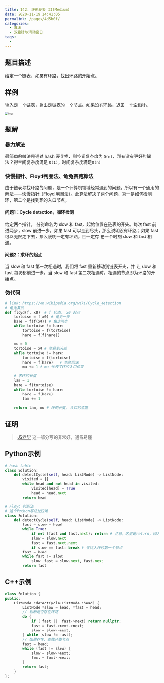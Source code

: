 ```yaml
---
title: 142. 环形链表 II(Medium)
date: 2020-11-19 14:41:05
permalink: /pages/4d5b0f/
categories: 
  - 算法
  - 双指针与滑动窗口
tags: 
  - 
---
```


## 题目描述

给定一个链表，如果有环路，找出环路的开始点。

## 样例

输入是一个链表，输出是链表的一个节点。如果没有环路，返回一个空指针。

<img src="https://assets.leetcode-cn.com/aliyun-lc-upload/uploads/2018/12/07/circularlinkedlist.png" alt="img" style="zoom: 60%;" />

## 题解

### 暴力解法

最简单的做法是通过 hash 表寻找，则空间复杂度为 `O(n)`，那有没有更好的解法？得空间复杂度满足 `O(1)`，时间复杂度满足`O(n)`

### 快慢指针、Floyd判圈法、龟兔赛跑算法

由于链表寻找环路的问题，是一个计算机领域经常遇到的问题，所以有一个通用的解法——[快慢指针（Floyd 判圈法）](https://en.wikipedia.org/wiki/Cycle_detection)。此算法解决了两个问题，第一是如何检测环，第二个是找到环的入口节点。

#### 问题1：Cycle detection，循环检测

给定两个指针， 分别命名为 slow 和 fast，起始位置在链表的开头。每次 fast 前进两步，slow 前进一步。如果 fast 可以走到尽头，那么说明没有环路；如果 fast 可以无限走下去，那么说明一定有环路，且一定存 在一个时刻 slow 和 fast 相遇。

#### 问题2：求环的起点

当 slow 和 fast 第一次相遇时，我们将 fast 重新移动到链表开头，并 让 slow 和 fast 每次都前进一步。当 slow 和 fast 第二次相遇时，相遇的节点即为环路的开始点。

### 伪代码

```python
# link: https://en.wikipedia.org/wiki/Cycle_detection
# 龟兔算法
def floyd(f, x0): # f 状态， x0 起点
    tortoise = f(x0) # 龟走一步
    hare = f(f(x0)) # 兔走两步
    while tortoise != hare:
        tortoise = f(tortoise)
        hare = f(f(hare))

    mu = 0 
    tortoise = x0 # 龟移到头部
    while tortoise != hare: 
        tortoise = f(tortoise)
        hare = f(hare)   # 龟兔同速
        mu += 1 # mu 代表了环的入口位置
 
    # 求环的长度
    lam = 1
    hare = f(tortoise)
    while tortoise != hare:
        hare = f(hare)
        lam += 1
 
    return lam, mu # 环的长度, 入口的位置
```

## 证明

> [JS老毕](https://www.bilibili.com/video/BV1wA411b7qZ?p=25) 这一部分写的非常好，通俗易懂

## Python示例

```python
# hash table 
class Solution:
    def detectCycle(self, head: ListNode) -> ListNode:
        visited = {}
        while head and not head in visited:
            visited[head] = True
            head = head.next 
        return head

# Floyd 判断法
# 这个Python写法比较难
class Solution:
    def detectCycle(self, head: ListNode) -> ListNode:
        fast = slow = head 
        while True:
            if not (fast and fast.next): return # 注意，这里是return，因为没有环
            slow = slow.next 
            fast = fast.next.next
            if slow == fast: break # 寻找入环的第一个节点
        fast = head 
        while fast != slow:
            slow, fast = slow.next, fast.next
        return fast  
```



## C++示例

```C++
class Solution {
public:
    ListNode *detectCycle(ListNode *head) {
        ListNode *slow = head, *fast = head;
        // 判断是否存在环路
        do {
            if (!fast || !fast->next) return nullptr;
            fast = fast->next->next;
            slow = slow->next;
        } while (slow != fast);
        // 如果存在，查找环路节点
        fast = head;
        while (fast != slow) {
            slow = slow->next;
            fast = fast->next;
        }
        return fast;
    }
};
```

